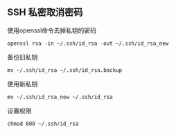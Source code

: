 ## SSH 私密取消密码

使用openssl命令去掉私钥的密码

```shell
openssl rsa -in ~/.ssh/id_rsa -out ~/.ssh/id_rsa_new
```

备份旧私钥

```shell
mv ~/.ssh/id_rsa ~/.ssh/id_rsa.backup
```

使用新私钥

```shell
mv ~/.ssh/id_rsa_new ~/.ssh/id_rsa
```

设置权限

```shell
chmod 600 ~/.ssh/id_rsa
```